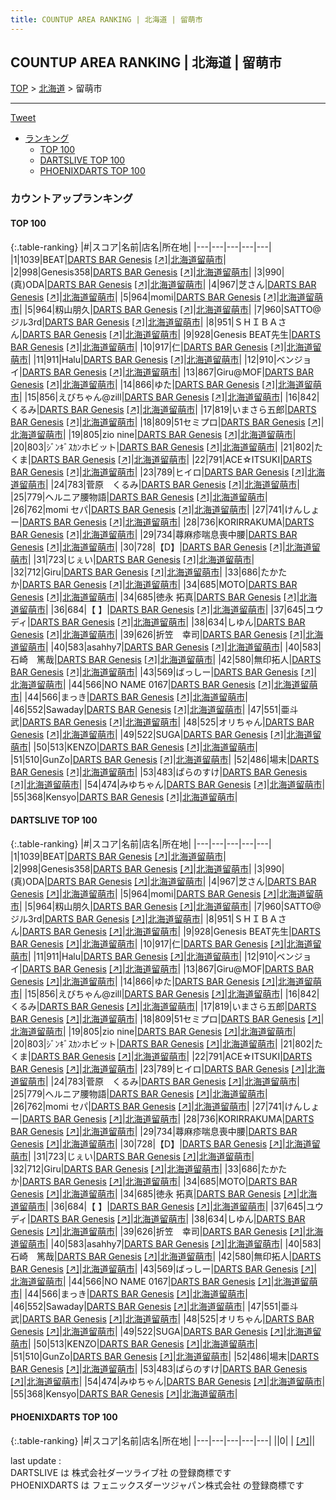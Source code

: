 ```yaml
---
title: COUNTUP AREA RANKING | 北海道 | 留萌市
---
```

## COUNTUP AREA RANKING | 北海道 | 留萌市

[TOP](/darts/rank/) > [北海道](/darts/rank/北海道/) > 留萌市

___

<a href="https://twitter.com/share?ref_src=twsrc%5Etfw" data-text="COUNTUP AREA RANKING | 北海道留萌市" class="twitter-share-button" data-hashtags="DARTSLIVE,PHOENIXDARTS,darts,ダーツ" data-show-count="false">Tweet</a>

* [ランキング](#カウントアップランキング)
    * [TOP 100](#top-100)
    * [DARTSLIVE TOP 100](#dartslive-top-100)
    * [PHOENIXDARTS TOP 100](#phoenixdarts-top-100)

### カウントアップランキング

#### TOP 100



{:.table-ranking}
|#|スコア|名前|店名|所在地|
|---|---|---|---|---|
|1|1039|<span class="rank-name-dl">BEAT</span>|<a href="/darts/rank/shops/e6007222f2e58c11fec1ae84bb28bd87.html">DARTS BAR Genesis</a> <a href="https://search.dartslive.com/jp/shop/e6007222f2e58c11fec1ae84bb28bd87">[↗]</a>|<a href="/darts/rank/北海道/留萌市">北海道留萌市</a>|
|2|998|<span class="rank-name-dl">Genesis358</span>|<a href="/darts/rank/shops/e6007222f2e58c11fec1ae84bb28bd87.html">DARTS BAR Genesis</a> <a href="https://search.dartslive.com/jp/shop/e6007222f2e58c11fec1ae84bb28bd87">[↗]</a>|<a href="/darts/rank/北海道/留萌市">北海道留萌市</a>|
|3|990|<span class="rank-name-dl">(真)ODA</span>|<a href="/darts/rank/shops/e6007222f2e58c11fec1ae84bb28bd87.html">DARTS BAR Genesis</a> <a href="https://search.dartslive.com/jp/shop/e6007222f2e58c11fec1ae84bb28bd87">[↗]</a>|<a href="/darts/rank/北海道/留萌市">北海道留萌市</a>|
|4|967|<span class="rank-name-dl">芝さん</span>|<a href="/darts/rank/shops/e6007222f2e58c11fec1ae84bb28bd87.html">DARTS BAR Genesis</a> <a href="https://search.dartslive.com/jp/shop/e6007222f2e58c11fec1ae84bb28bd87">[↗]</a>|<a href="/darts/rank/北海道/留萌市">北海道留萌市</a>|
|5|964|<span class="rank-name-dl">momi</span>|<a href="/darts/rank/shops/e6007222f2e58c11fec1ae84bb28bd87.html">DARTS BAR Genesis</a> <a href="https://search.dartslive.com/jp/shop/e6007222f2e58c11fec1ae84bb28bd87">[↗]</a>|<a href="/darts/rank/北海道/留萌市">北海道留萌市</a>|
|5|964|<span class="rank-name-dl">籾山朋久</span>|<a href="/darts/rank/shops/e6007222f2e58c11fec1ae84bb28bd87.html">DARTS BAR Genesis</a> <a href="https://search.dartslive.com/jp/shop/e6007222f2e58c11fec1ae84bb28bd87">[↗]</a>|<a href="/darts/rank/北海道/留萌市">北海道留萌市</a>|
|7|960|<span class="rank-name-dl">SATTO@ジル3rd</span>|<a href="/darts/rank/shops/e6007222f2e58c11fec1ae84bb28bd87.html">DARTS BAR Genesis</a> <a href="https://search.dartslive.com/jp/shop/e6007222f2e58c11fec1ae84bb28bd87">[↗]</a>|<a href="/darts/rank/北海道/留萌市">北海道留萌市</a>|
|8|951|<span class="rank-name-dl">ＳＨＩＢＡさん</span>|<a href="/darts/rank/shops/e6007222f2e58c11fec1ae84bb28bd87.html">DARTS BAR Genesis</a> <a href="https://search.dartslive.com/jp/shop/e6007222f2e58c11fec1ae84bb28bd87">[↗]</a>|<a href="/darts/rank/北海道/留萌市">北海道留萌市</a>|
|9|928|<span class="rank-name-dl">Genesis BEAT先生</span>|<a href="/darts/rank/shops/e6007222f2e58c11fec1ae84bb28bd87.html">DARTS BAR Genesis</a> <a href="https://search.dartslive.com/jp/shop/e6007222f2e58c11fec1ae84bb28bd87">[↗]</a>|<a href="/darts/rank/北海道/留萌市">北海道留萌市</a>|
|10|917|<span class="rank-name-dl">仁</span>|<a href="/darts/rank/shops/e6007222f2e58c11fec1ae84bb28bd87.html">DARTS BAR Genesis</a> <a href="https://search.dartslive.com/jp/shop/e6007222f2e58c11fec1ae84bb28bd87">[↗]</a>|<a href="/darts/rank/北海道/留萌市">北海道留萌市</a>|
|11|911|<span class="rank-name-dl">Halu</span>|<a href="/darts/rank/shops/e6007222f2e58c11fec1ae84bb28bd87.html">DARTS BAR Genesis</a> <a href="https://search.dartslive.com/jp/shop/e6007222f2e58c11fec1ae84bb28bd87">[↗]</a>|<a href="/darts/rank/北海道/留萌市">北海道留萌市</a>|
|12|910|<span class="rank-name-dl">ベンジョイ</span>|<a href="/darts/rank/shops/e6007222f2e58c11fec1ae84bb28bd87.html">DARTS BAR Genesis</a> <a href="https://search.dartslive.com/jp/shop/e6007222f2e58c11fec1ae84bb28bd87">[↗]</a>|<a href="/darts/rank/北海道/留萌市">北海道留萌市</a>|
|13|867|<span class="rank-name-dl">Giru@MOF</span>|<a href="/darts/rank/shops/e6007222f2e58c11fec1ae84bb28bd87.html">DARTS BAR Genesis</a> <a href="https://search.dartslive.com/jp/shop/e6007222f2e58c11fec1ae84bb28bd87">[↗]</a>|<a href="/darts/rank/北海道/留萌市">北海道留萌市</a>|
|14|866|<span class="rank-name-dl">ゆた</span>|<a href="/darts/rank/shops/e6007222f2e58c11fec1ae84bb28bd87.html">DARTS BAR Genesis</a> <a href="https://search.dartslive.com/jp/shop/e6007222f2e58c11fec1ae84bb28bd87">[↗]</a>|<a href="/darts/rank/北海道/留萌市">北海道留萌市</a>|
|15|856|<span class="rank-name-dl">えびちゃん@zill</span>|<a href="/darts/rank/shops/e6007222f2e58c11fec1ae84bb28bd87.html">DARTS BAR Genesis</a> <a href="https://search.dartslive.com/jp/shop/e6007222f2e58c11fec1ae84bb28bd87">[↗]</a>|<a href="/darts/rank/北海道/留萌市">北海道留萌市</a>|
|16|842|<span class="rank-name-dl">くるみ</span>|<a href="/darts/rank/shops/e6007222f2e58c11fec1ae84bb28bd87.html">DARTS BAR Genesis</a> <a href="https://search.dartslive.com/jp/shop/e6007222f2e58c11fec1ae84bb28bd87">[↗]</a>|<a href="/darts/rank/北海道/留萌市">北海道留萌市</a>|
|17|819|<span class="rank-name-dl">いまさら五郎</span>|<a href="/darts/rank/shops/e6007222f2e58c11fec1ae84bb28bd87.html">DARTS BAR Genesis</a> <a href="https://search.dartslive.com/jp/shop/e6007222f2e58c11fec1ae84bb28bd87">[↗]</a>|<a href="/darts/rank/北海道/留萌市">北海道留萌市</a>|
|18|809|<span class="rank-name-dl">51セミプロ</span>|<a href="/darts/rank/shops/e6007222f2e58c11fec1ae84bb28bd87.html">DARTS BAR Genesis</a> <a href="https://search.dartslive.com/jp/shop/e6007222f2e58c11fec1ae84bb28bd87">[↗]</a>|<a href="/darts/rank/北海道/留萌市">北海道留萌市</a>|
|19|805|<span class="rank-name-dl">zio nine</span>|<a href="/darts/rank/shops/e6007222f2e58c11fec1ae84bb28bd87.html">DARTS BAR Genesis</a> <a href="https://search.dartslive.com/jp/shop/e6007222f2e58c11fec1ae84bb28bd87">[↗]</a>|<a href="/darts/rank/北海道/留萌市">北海道留萌市</a>|
|20|803|<span class="rank-name-dl">ｼﾞﾝｷﾞｽｶﾝホビット</span>|<a href="/darts/rank/shops/e6007222f2e58c11fec1ae84bb28bd87.html">DARTS BAR Genesis</a> <a href="https://search.dartslive.com/jp/shop/e6007222f2e58c11fec1ae84bb28bd87">[↗]</a>|<a href="/darts/rank/北海道/留萌市">北海道留萌市</a>|
|21|802|<span class="rank-name-dl">たくま</span>|<a href="/darts/rank/shops/e6007222f2e58c11fec1ae84bb28bd87.html">DARTS BAR Genesis</a> <a href="https://search.dartslive.com/jp/shop/e6007222f2e58c11fec1ae84bb28bd87">[↗]</a>|<a href="/darts/rank/北海道/留萌市">北海道留萌市</a>|
|22|791|<span class="rank-name-dl">ACE☆ITSUKI</span>|<a href="/darts/rank/shops/e6007222f2e58c11fec1ae84bb28bd87.html">DARTS BAR Genesis</a> <a href="https://search.dartslive.com/jp/shop/e6007222f2e58c11fec1ae84bb28bd87">[↗]</a>|<a href="/darts/rank/北海道/留萌市">北海道留萌市</a>|
|23|789|<span class="rank-name-dl">ヒイロ</span>|<a href="/darts/rank/shops/e6007222f2e58c11fec1ae84bb28bd87.html">DARTS BAR Genesis</a> <a href="https://search.dartslive.com/jp/shop/e6007222f2e58c11fec1ae84bb28bd87">[↗]</a>|<a href="/darts/rank/北海道/留萌市">北海道留萌市</a>|
|24|783|<span class="rank-name-dl">菅原　くるみ</span>|<a href="/darts/rank/shops/e6007222f2e58c11fec1ae84bb28bd87.html">DARTS BAR Genesis</a> <a href="https://search.dartslive.com/jp/shop/e6007222f2e58c11fec1ae84bb28bd87">[↗]</a>|<a href="/darts/rank/北海道/留萌市">北海道留萌市</a>|
|25|779|<span class="rank-name-dl">ヘルニア腰物語</span>|<a href="/darts/rank/shops/e6007222f2e58c11fec1ae84bb28bd87.html">DARTS BAR Genesis</a> <a href="https://search.dartslive.com/jp/shop/e6007222f2e58c11fec1ae84bb28bd87">[↗]</a>|<a href="/darts/rank/北海道/留萌市">北海道留萌市</a>|
|26|762|<span class="rank-name-dl">momi セパ</span>|<a href="/darts/rank/shops/e6007222f2e58c11fec1ae84bb28bd87.html">DARTS BAR Genesis</a> <a href="https://search.dartslive.com/jp/shop/e6007222f2e58c11fec1ae84bb28bd87">[↗]</a>|<a href="/darts/rank/北海道/留萌市">北海道留萌市</a>|
|27|741|<span class="rank-name-dl">けんしょー</span>|<a href="/darts/rank/shops/e6007222f2e58c11fec1ae84bb28bd87.html">DARTS BAR Genesis</a> <a href="https://search.dartslive.com/jp/shop/e6007222f2e58c11fec1ae84bb28bd87">[↗]</a>|<a href="/darts/rank/北海道/留萌市">北海道留萌市</a>|
|28|736|<span class="rank-name-dl">KORIRRAKUMA</span>|<a href="/darts/rank/shops/e6007222f2e58c11fec1ae84bb28bd87.html">DARTS BAR Genesis</a> <a href="https://search.dartslive.com/jp/shop/e6007222f2e58c11fec1ae84bb28bd87">[↗]</a>|<a href="/darts/rank/北海道/留萌市">北海道留萌市</a>|
|29|734|<span class="rank-name-dl">蕁麻疹喘息喪中腰</span>|<a href="/darts/rank/shops/e6007222f2e58c11fec1ae84bb28bd87.html">DARTS BAR Genesis</a> <a href="https://search.dartslive.com/jp/shop/e6007222f2e58c11fec1ae84bb28bd87">[↗]</a>|<a href="/darts/rank/北海道/留萌市">北海道留萌市</a>|
|30|728|<span class="rank-name-dl">【D】</span>|<a href="/darts/rank/shops/e6007222f2e58c11fec1ae84bb28bd87.html">DARTS BAR Genesis</a> <a href="https://search.dartslive.com/jp/shop/e6007222f2e58c11fec1ae84bb28bd87">[↗]</a>|<a href="/darts/rank/北海道/留萌市">北海道留萌市</a>|
|31|723|<span class="rank-name-dl">じぇい</span>|<a href="/darts/rank/shops/e6007222f2e58c11fec1ae84bb28bd87.html">DARTS BAR Genesis</a> <a href="https://search.dartslive.com/jp/shop/e6007222f2e58c11fec1ae84bb28bd87">[↗]</a>|<a href="/darts/rank/北海道/留萌市">北海道留萌市</a>|
|32|712|<span class="rank-name-dl">Giru</span>|<a href="/darts/rank/shops/e6007222f2e58c11fec1ae84bb28bd87.html">DARTS BAR Genesis</a> <a href="https://search.dartslive.com/jp/shop/e6007222f2e58c11fec1ae84bb28bd87">[↗]</a>|<a href="/darts/rank/北海道/留萌市">北海道留萌市</a>|
|33|686|<span class="rank-name-dl">たかたか</span>|<a href="/darts/rank/shops/e6007222f2e58c11fec1ae84bb28bd87.html">DARTS BAR Genesis</a> <a href="https://search.dartslive.com/jp/shop/e6007222f2e58c11fec1ae84bb28bd87">[↗]</a>|<a href="/darts/rank/北海道/留萌市">北海道留萌市</a>|
|34|685|<span class="rank-name-dl">MOTO</span>|<a href="/darts/rank/shops/e6007222f2e58c11fec1ae84bb28bd87.html">DARTS BAR Genesis</a> <a href="https://search.dartslive.com/jp/shop/e6007222f2e58c11fec1ae84bb28bd87">[↗]</a>|<a href="/darts/rank/北海道/留萌市">北海道留萌市</a>|
|34|685|<span class="rank-name-dl">徳永 拓真</span>|<a href="/darts/rank/shops/e6007222f2e58c11fec1ae84bb28bd87.html">DARTS BAR Genesis</a> <a href="https://search.dartslive.com/jp/shop/e6007222f2e58c11fec1ae84bb28bd87">[↗]</a>|<a href="/darts/rank/北海道/留萌市">北海道留萌市</a>|
|36|684|<span class="rank-name-dl">【 】</span>|<a href="/darts/rank/shops/e6007222f2e58c11fec1ae84bb28bd87.html">DARTS BAR Genesis</a> <a href="https://search.dartslive.com/jp/shop/e6007222f2e58c11fec1ae84bb28bd87">[↗]</a>|<a href="/darts/rank/北海道/留萌市">北海道留萌市</a>|
|37|645|<span class="rank-name-dl">ユウディ</span>|<a href="/darts/rank/shops/e6007222f2e58c11fec1ae84bb28bd87.html">DARTS BAR Genesis</a> <a href="https://search.dartslive.com/jp/shop/e6007222f2e58c11fec1ae84bb28bd87">[↗]</a>|<a href="/darts/rank/北海道/留萌市">北海道留萌市</a>|
|38|634|<span class="rank-name-dl">しゆん</span>|<a href="/darts/rank/shops/e6007222f2e58c11fec1ae84bb28bd87.html">DARTS BAR Genesis</a> <a href="https://search.dartslive.com/jp/shop/e6007222f2e58c11fec1ae84bb28bd87">[↗]</a>|<a href="/darts/rank/北海道/留萌市">北海道留萌市</a>|
|39|626|<span class="rank-name-dl">折笠　幸司</span>|<a href="/darts/rank/shops/e6007222f2e58c11fec1ae84bb28bd87.html">DARTS BAR Genesis</a> <a href="https://search.dartslive.com/jp/shop/e6007222f2e58c11fec1ae84bb28bd87">[↗]</a>|<a href="/darts/rank/北海道/留萌市">北海道留萌市</a>|
|40|583|<span class="rank-name-dl">asahhy7</span>|<a href="/darts/rank/shops/e6007222f2e58c11fec1ae84bb28bd87.html">DARTS BAR Genesis</a> <a href="https://search.dartslive.com/jp/shop/e6007222f2e58c11fec1ae84bb28bd87">[↗]</a>|<a href="/darts/rank/北海道/留萌市">北海道留萌市</a>|
|40|583|<span class="rank-name-dl">石崎　篤哉</span>|<a href="/darts/rank/shops/e6007222f2e58c11fec1ae84bb28bd87.html">DARTS BAR Genesis</a> <a href="https://search.dartslive.com/jp/shop/e6007222f2e58c11fec1ae84bb28bd87">[↗]</a>|<a href="/darts/rank/北海道/留萌市">北海道留萌市</a>|
|42|580|<span class="rank-name-dl">無印拓人</span>|<a href="/darts/rank/shops/e6007222f2e58c11fec1ae84bb28bd87.html">DARTS BAR Genesis</a> <a href="https://search.dartslive.com/jp/shop/e6007222f2e58c11fec1ae84bb28bd87">[↗]</a>|<a href="/darts/rank/北海道/留萌市">北海道留萌市</a>|
|43|569|<span class="rank-name-dl">ばっしー</span>|<a href="/darts/rank/shops/e6007222f2e58c11fec1ae84bb28bd87.html">DARTS BAR Genesis</a> <a href="https://search.dartslive.com/jp/shop/e6007222f2e58c11fec1ae84bb28bd87">[↗]</a>|<a href="/darts/rank/北海道/留萌市">北海道留萌市</a>|
|44|566|<span class="rank-name-dl">NO NAME 0167</span>|<a href="/darts/rank/shops/e6007222f2e58c11fec1ae84bb28bd87.html">DARTS BAR Genesis</a> <a href="https://search.dartslive.com/jp/shop/e6007222f2e58c11fec1ae84bb28bd87">[↗]</a>|<a href="/darts/rank/北海道/留萌市">北海道留萌市</a>|
|44|566|<span class="rank-name-dl">まっき</span>|<a href="/darts/rank/shops/e6007222f2e58c11fec1ae84bb28bd87.html">DARTS BAR Genesis</a> <a href="https://search.dartslive.com/jp/shop/e6007222f2e58c11fec1ae84bb28bd87">[↗]</a>|<a href="/darts/rank/北海道/留萌市">北海道留萌市</a>|
|46|552|<span class="rank-name-dl">Sawaday</span>|<a href="/darts/rank/shops/e6007222f2e58c11fec1ae84bb28bd87.html">DARTS BAR Genesis</a> <a href="https://search.dartslive.com/jp/shop/e6007222f2e58c11fec1ae84bb28bd87">[↗]</a>|<a href="/darts/rank/北海道/留萌市">北海道留萌市</a>|
|47|551|<span class="rank-name-dl">亜斗武</span>|<a href="/darts/rank/shops/e6007222f2e58c11fec1ae84bb28bd87.html">DARTS BAR Genesis</a> <a href="https://search.dartslive.com/jp/shop/e6007222f2e58c11fec1ae84bb28bd87">[↗]</a>|<a href="/darts/rank/北海道/留萌市">北海道留萌市</a>|
|48|525|<span class="rank-name-dl">オリちゃん</span>|<a href="/darts/rank/shops/e6007222f2e58c11fec1ae84bb28bd87.html">DARTS BAR Genesis</a> <a href="https://search.dartslive.com/jp/shop/e6007222f2e58c11fec1ae84bb28bd87">[↗]</a>|<a href="/darts/rank/北海道/留萌市">北海道留萌市</a>|
|49|522|<span class="rank-name-dl">SUGA</span>|<a href="/darts/rank/shops/e6007222f2e58c11fec1ae84bb28bd87.html">DARTS BAR Genesis</a> <a href="https://search.dartslive.com/jp/shop/e6007222f2e58c11fec1ae84bb28bd87">[↗]</a>|<a href="/darts/rank/北海道/留萌市">北海道留萌市</a>|
|50|513|<span class="rank-name-dl">KENZO</span>|<a href="/darts/rank/shops/e6007222f2e58c11fec1ae84bb28bd87.html">DARTS BAR Genesis</a> <a href="https://search.dartslive.com/jp/shop/e6007222f2e58c11fec1ae84bb28bd87">[↗]</a>|<a href="/darts/rank/北海道/留萌市">北海道留萌市</a>|
|51|510|<span class="rank-name-dl">GunZo</span>|<a href="/darts/rank/shops/e6007222f2e58c11fec1ae84bb28bd87.html">DARTS BAR Genesis</a> <a href="https://search.dartslive.com/jp/shop/e6007222f2e58c11fec1ae84bb28bd87">[↗]</a>|<a href="/darts/rank/北海道/留萌市">北海道留萌市</a>|
|52|486|<span class="rank-name-dl">場末</span>|<a href="/darts/rank/shops/e6007222f2e58c11fec1ae84bb28bd87.html">DARTS BAR Genesis</a> <a href="https://search.dartslive.com/jp/shop/e6007222f2e58c11fec1ae84bb28bd87">[↗]</a>|<a href="/darts/rank/北海道/留萌市">北海道留萌市</a>|
|53|483|<span class="rank-name-dl">ぱらのすけ</span>|<a href="/darts/rank/shops/e6007222f2e58c11fec1ae84bb28bd87.html">DARTS BAR Genesis</a> <a href="https://search.dartslive.com/jp/shop/e6007222f2e58c11fec1ae84bb28bd87">[↗]</a>|<a href="/darts/rank/北海道/留萌市">北海道留萌市</a>|
|54|474|<span class="rank-name-dl">みゆちゃん</span>|<a href="/darts/rank/shops/e6007222f2e58c11fec1ae84bb28bd87.html">DARTS BAR Genesis</a> <a href="https://search.dartslive.com/jp/shop/e6007222f2e58c11fec1ae84bb28bd87">[↗]</a>|<a href="/darts/rank/北海道/留萌市">北海道留萌市</a>|
|55|368|<span class="rank-name-dl">Kensyo</span>|<a href="/darts/rank/shops/e6007222f2e58c11fec1ae84bb28bd87.html">DARTS BAR Genesis</a> <a href="https://search.dartslive.com/jp/shop/e6007222f2e58c11fec1ae84bb28bd87">[↗]</a>|<a href="/darts/rank/北海道/留萌市">北海道留萌市</a>|


#### DARTSLIVE TOP 100



{:.table-ranking}
|#|スコア|名前|店名|所在地|
|---|---|---|---|---|
|1|1039|<span class="rank-name-dl">BEAT</span>|<a href="/darts/rank/shops/e6007222f2e58c11fec1ae84bb28bd87.html">DARTS BAR Genesis</a> <a href="https://search.dartslive.com/jp/shop/e6007222f2e58c11fec1ae84bb28bd87">[↗]</a>|<a href="/darts/rank/北海道/留萌市">北海道留萌市</a>|
|2|998|<span class="rank-name-dl">Genesis358</span>|<a href="/darts/rank/shops/e6007222f2e58c11fec1ae84bb28bd87.html">DARTS BAR Genesis</a> <a href="https://search.dartslive.com/jp/shop/e6007222f2e58c11fec1ae84bb28bd87">[↗]</a>|<a href="/darts/rank/北海道/留萌市">北海道留萌市</a>|
|3|990|<span class="rank-name-dl">(真)ODA</span>|<a href="/darts/rank/shops/e6007222f2e58c11fec1ae84bb28bd87.html">DARTS BAR Genesis</a> <a href="https://search.dartslive.com/jp/shop/e6007222f2e58c11fec1ae84bb28bd87">[↗]</a>|<a href="/darts/rank/北海道/留萌市">北海道留萌市</a>|
|4|967|<span class="rank-name-dl">芝さん</span>|<a href="/darts/rank/shops/e6007222f2e58c11fec1ae84bb28bd87.html">DARTS BAR Genesis</a> <a href="https://search.dartslive.com/jp/shop/e6007222f2e58c11fec1ae84bb28bd87">[↗]</a>|<a href="/darts/rank/北海道/留萌市">北海道留萌市</a>|
|5|964|<span class="rank-name-dl">momi</span>|<a href="/darts/rank/shops/e6007222f2e58c11fec1ae84bb28bd87.html">DARTS BAR Genesis</a> <a href="https://search.dartslive.com/jp/shop/e6007222f2e58c11fec1ae84bb28bd87">[↗]</a>|<a href="/darts/rank/北海道/留萌市">北海道留萌市</a>|
|5|964|<span class="rank-name-dl">籾山朋久</span>|<a href="/darts/rank/shops/e6007222f2e58c11fec1ae84bb28bd87.html">DARTS BAR Genesis</a> <a href="https://search.dartslive.com/jp/shop/e6007222f2e58c11fec1ae84bb28bd87">[↗]</a>|<a href="/darts/rank/北海道/留萌市">北海道留萌市</a>|
|7|960|<span class="rank-name-dl">SATTO@ジル3rd</span>|<a href="/darts/rank/shops/e6007222f2e58c11fec1ae84bb28bd87.html">DARTS BAR Genesis</a> <a href="https://search.dartslive.com/jp/shop/e6007222f2e58c11fec1ae84bb28bd87">[↗]</a>|<a href="/darts/rank/北海道/留萌市">北海道留萌市</a>|
|8|951|<span class="rank-name-dl">ＳＨＩＢＡさん</span>|<a href="/darts/rank/shops/e6007222f2e58c11fec1ae84bb28bd87.html">DARTS BAR Genesis</a> <a href="https://search.dartslive.com/jp/shop/e6007222f2e58c11fec1ae84bb28bd87">[↗]</a>|<a href="/darts/rank/北海道/留萌市">北海道留萌市</a>|
|9|928|<span class="rank-name-dl">Genesis BEAT先生</span>|<a href="/darts/rank/shops/e6007222f2e58c11fec1ae84bb28bd87.html">DARTS BAR Genesis</a> <a href="https://search.dartslive.com/jp/shop/e6007222f2e58c11fec1ae84bb28bd87">[↗]</a>|<a href="/darts/rank/北海道/留萌市">北海道留萌市</a>|
|10|917|<span class="rank-name-dl">仁</span>|<a href="/darts/rank/shops/e6007222f2e58c11fec1ae84bb28bd87.html">DARTS BAR Genesis</a> <a href="https://search.dartslive.com/jp/shop/e6007222f2e58c11fec1ae84bb28bd87">[↗]</a>|<a href="/darts/rank/北海道/留萌市">北海道留萌市</a>|
|11|911|<span class="rank-name-dl">Halu</span>|<a href="/darts/rank/shops/e6007222f2e58c11fec1ae84bb28bd87.html">DARTS BAR Genesis</a> <a href="https://search.dartslive.com/jp/shop/e6007222f2e58c11fec1ae84bb28bd87">[↗]</a>|<a href="/darts/rank/北海道/留萌市">北海道留萌市</a>|
|12|910|<span class="rank-name-dl">ベンジョイ</span>|<a href="/darts/rank/shops/e6007222f2e58c11fec1ae84bb28bd87.html">DARTS BAR Genesis</a> <a href="https://search.dartslive.com/jp/shop/e6007222f2e58c11fec1ae84bb28bd87">[↗]</a>|<a href="/darts/rank/北海道/留萌市">北海道留萌市</a>|
|13|867|<span class="rank-name-dl">Giru@MOF</span>|<a href="/darts/rank/shops/e6007222f2e58c11fec1ae84bb28bd87.html">DARTS BAR Genesis</a> <a href="https://search.dartslive.com/jp/shop/e6007222f2e58c11fec1ae84bb28bd87">[↗]</a>|<a href="/darts/rank/北海道/留萌市">北海道留萌市</a>|
|14|866|<span class="rank-name-dl">ゆた</span>|<a href="/darts/rank/shops/e6007222f2e58c11fec1ae84bb28bd87.html">DARTS BAR Genesis</a> <a href="https://search.dartslive.com/jp/shop/e6007222f2e58c11fec1ae84bb28bd87">[↗]</a>|<a href="/darts/rank/北海道/留萌市">北海道留萌市</a>|
|15|856|<span class="rank-name-dl">えびちゃん@zill</span>|<a href="/darts/rank/shops/e6007222f2e58c11fec1ae84bb28bd87.html">DARTS BAR Genesis</a> <a href="https://search.dartslive.com/jp/shop/e6007222f2e58c11fec1ae84bb28bd87">[↗]</a>|<a href="/darts/rank/北海道/留萌市">北海道留萌市</a>|
|16|842|<span class="rank-name-dl">くるみ</span>|<a href="/darts/rank/shops/e6007222f2e58c11fec1ae84bb28bd87.html">DARTS BAR Genesis</a> <a href="https://search.dartslive.com/jp/shop/e6007222f2e58c11fec1ae84bb28bd87">[↗]</a>|<a href="/darts/rank/北海道/留萌市">北海道留萌市</a>|
|17|819|<span class="rank-name-dl">いまさら五郎</span>|<a href="/darts/rank/shops/e6007222f2e58c11fec1ae84bb28bd87.html">DARTS BAR Genesis</a> <a href="https://search.dartslive.com/jp/shop/e6007222f2e58c11fec1ae84bb28bd87">[↗]</a>|<a href="/darts/rank/北海道/留萌市">北海道留萌市</a>|
|18|809|<span class="rank-name-dl">51セミプロ</span>|<a href="/darts/rank/shops/e6007222f2e58c11fec1ae84bb28bd87.html">DARTS BAR Genesis</a> <a href="https://search.dartslive.com/jp/shop/e6007222f2e58c11fec1ae84bb28bd87">[↗]</a>|<a href="/darts/rank/北海道/留萌市">北海道留萌市</a>|
|19|805|<span class="rank-name-dl">zio nine</span>|<a href="/darts/rank/shops/e6007222f2e58c11fec1ae84bb28bd87.html">DARTS BAR Genesis</a> <a href="https://search.dartslive.com/jp/shop/e6007222f2e58c11fec1ae84bb28bd87">[↗]</a>|<a href="/darts/rank/北海道/留萌市">北海道留萌市</a>|
|20|803|<span class="rank-name-dl">ｼﾞﾝｷﾞｽｶﾝホビット</span>|<a href="/darts/rank/shops/e6007222f2e58c11fec1ae84bb28bd87.html">DARTS BAR Genesis</a> <a href="https://search.dartslive.com/jp/shop/e6007222f2e58c11fec1ae84bb28bd87">[↗]</a>|<a href="/darts/rank/北海道/留萌市">北海道留萌市</a>|
|21|802|<span class="rank-name-dl">たくま</span>|<a href="/darts/rank/shops/e6007222f2e58c11fec1ae84bb28bd87.html">DARTS BAR Genesis</a> <a href="https://search.dartslive.com/jp/shop/e6007222f2e58c11fec1ae84bb28bd87">[↗]</a>|<a href="/darts/rank/北海道/留萌市">北海道留萌市</a>|
|22|791|<span class="rank-name-dl">ACE☆ITSUKI</span>|<a href="/darts/rank/shops/e6007222f2e58c11fec1ae84bb28bd87.html">DARTS BAR Genesis</a> <a href="https://search.dartslive.com/jp/shop/e6007222f2e58c11fec1ae84bb28bd87">[↗]</a>|<a href="/darts/rank/北海道/留萌市">北海道留萌市</a>|
|23|789|<span class="rank-name-dl">ヒイロ</span>|<a href="/darts/rank/shops/e6007222f2e58c11fec1ae84bb28bd87.html">DARTS BAR Genesis</a> <a href="https://search.dartslive.com/jp/shop/e6007222f2e58c11fec1ae84bb28bd87">[↗]</a>|<a href="/darts/rank/北海道/留萌市">北海道留萌市</a>|
|24|783|<span class="rank-name-dl">菅原　くるみ</span>|<a href="/darts/rank/shops/e6007222f2e58c11fec1ae84bb28bd87.html">DARTS BAR Genesis</a> <a href="https://search.dartslive.com/jp/shop/e6007222f2e58c11fec1ae84bb28bd87">[↗]</a>|<a href="/darts/rank/北海道/留萌市">北海道留萌市</a>|
|25|779|<span class="rank-name-dl">ヘルニア腰物語</span>|<a href="/darts/rank/shops/e6007222f2e58c11fec1ae84bb28bd87.html">DARTS BAR Genesis</a> <a href="https://search.dartslive.com/jp/shop/e6007222f2e58c11fec1ae84bb28bd87">[↗]</a>|<a href="/darts/rank/北海道/留萌市">北海道留萌市</a>|
|26|762|<span class="rank-name-dl">momi セパ</span>|<a href="/darts/rank/shops/e6007222f2e58c11fec1ae84bb28bd87.html">DARTS BAR Genesis</a> <a href="https://search.dartslive.com/jp/shop/e6007222f2e58c11fec1ae84bb28bd87">[↗]</a>|<a href="/darts/rank/北海道/留萌市">北海道留萌市</a>|
|27|741|<span class="rank-name-dl">けんしょー</span>|<a href="/darts/rank/shops/e6007222f2e58c11fec1ae84bb28bd87.html">DARTS BAR Genesis</a> <a href="https://search.dartslive.com/jp/shop/e6007222f2e58c11fec1ae84bb28bd87">[↗]</a>|<a href="/darts/rank/北海道/留萌市">北海道留萌市</a>|
|28|736|<span class="rank-name-dl">KORIRRAKUMA</span>|<a href="/darts/rank/shops/e6007222f2e58c11fec1ae84bb28bd87.html">DARTS BAR Genesis</a> <a href="https://search.dartslive.com/jp/shop/e6007222f2e58c11fec1ae84bb28bd87">[↗]</a>|<a href="/darts/rank/北海道/留萌市">北海道留萌市</a>|
|29|734|<span class="rank-name-dl">蕁麻疹喘息喪中腰</span>|<a href="/darts/rank/shops/e6007222f2e58c11fec1ae84bb28bd87.html">DARTS BAR Genesis</a> <a href="https://search.dartslive.com/jp/shop/e6007222f2e58c11fec1ae84bb28bd87">[↗]</a>|<a href="/darts/rank/北海道/留萌市">北海道留萌市</a>|
|30|728|<span class="rank-name-dl">【D】</span>|<a href="/darts/rank/shops/e6007222f2e58c11fec1ae84bb28bd87.html">DARTS BAR Genesis</a> <a href="https://search.dartslive.com/jp/shop/e6007222f2e58c11fec1ae84bb28bd87">[↗]</a>|<a href="/darts/rank/北海道/留萌市">北海道留萌市</a>|
|31|723|<span class="rank-name-dl">じぇい</span>|<a href="/darts/rank/shops/e6007222f2e58c11fec1ae84bb28bd87.html">DARTS BAR Genesis</a> <a href="https://search.dartslive.com/jp/shop/e6007222f2e58c11fec1ae84bb28bd87">[↗]</a>|<a href="/darts/rank/北海道/留萌市">北海道留萌市</a>|
|32|712|<span class="rank-name-dl">Giru</span>|<a href="/darts/rank/shops/e6007222f2e58c11fec1ae84bb28bd87.html">DARTS BAR Genesis</a> <a href="https://search.dartslive.com/jp/shop/e6007222f2e58c11fec1ae84bb28bd87">[↗]</a>|<a href="/darts/rank/北海道/留萌市">北海道留萌市</a>|
|33|686|<span class="rank-name-dl">たかたか</span>|<a href="/darts/rank/shops/e6007222f2e58c11fec1ae84bb28bd87.html">DARTS BAR Genesis</a> <a href="https://search.dartslive.com/jp/shop/e6007222f2e58c11fec1ae84bb28bd87">[↗]</a>|<a href="/darts/rank/北海道/留萌市">北海道留萌市</a>|
|34|685|<span class="rank-name-dl">MOTO</span>|<a href="/darts/rank/shops/e6007222f2e58c11fec1ae84bb28bd87.html">DARTS BAR Genesis</a> <a href="https://search.dartslive.com/jp/shop/e6007222f2e58c11fec1ae84bb28bd87">[↗]</a>|<a href="/darts/rank/北海道/留萌市">北海道留萌市</a>|
|34|685|<span class="rank-name-dl">徳永 拓真</span>|<a href="/darts/rank/shops/e6007222f2e58c11fec1ae84bb28bd87.html">DARTS BAR Genesis</a> <a href="https://search.dartslive.com/jp/shop/e6007222f2e58c11fec1ae84bb28bd87">[↗]</a>|<a href="/darts/rank/北海道/留萌市">北海道留萌市</a>|
|36|684|<span class="rank-name-dl">【 】</span>|<a href="/darts/rank/shops/e6007222f2e58c11fec1ae84bb28bd87.html">DARTS BAR Genesis</a> <a href="https://search.dartslive.com/jp/shop/e6007222f2e58c11fec1ae84bb28bd87">[↗]</a>|<a href="/darts/rank/北海道/留萌市">北海道留萌市</a>|
|37|645|<span class="rank-name-dl">ユウディ</span>|<a href="/darts/rank/shops/e6007222f2e58c11fec1ae84bb28bd87.html">DARTS BAR Genesis</a> <a href="https://search.dartslive.com/jp/shop/e6007222f2e58c11fec1ae84bb28bd87">[↗]</a>|<a href="/darts/rank/北海道/留萌市">北海道留萌市</a>|
|38|634|<span class="rank-name-dl">しゆん</span>|<a href="/darts/rank/shops/e6007222f2e58c11fec1ae84bb28bd87.html">DARTS BAR Genesis</a> <a href="https://search.dartslive.com/jp/shop/e6007222f2e58c11fec1ae84bb28bd87">[↗]</a>|<a href="/darts/rank/北海道/留萌市">北海道留萌市</a>|
|39|626|<span class="rank-name-dl">折笠　幸司</span>|<a href="/darts/rank/shops/e6007222f2e58c11fec1ae84bb28bd87.html">DARTS BAR Genesis</a> <a href="https://search.dartslive.com/jp/shop/e6007222f2e58c11fec1ae84bb28bd87">[↗]</a>|<a href="/darts/rank/北海道/留萌市">北海道留萌市</a>|
|40|583|<span class="rank-name-dl">asahhy7</span>|<a href="/darts/rank/shops/e6007222f2e58c11fec1ae84bb28bd87.html">DARTS BAR Genesis</a> <a href="https://search.dartslive.com/jp/shop/e6007222f2e58c11fec1ae84bb28bd87">[↗]</a>|<a href="/darts/rank/北海道/留萌市">北海道留萌市</a>|
|40|583|<span class="rank-name-dl">石崎　篤哉</span>|<a href="/darts/rank/shops/e6007222f2e58c11fec1ae84bb28bd87.html">DARTS BAR Genesis</a> <a href="https://search.dartslive.com/jp/shop/e6007222f2e58c11fec1ae84bb28bd87">[↗]</a>|<a href="/darts/rank/北海道/留萌市">北海道留萌市</a>|
|42|580|<span class="rank-name-dl">無印拓人</span>|<a href="/darts/rank/shops/e6007222f2e58c11fec1ae84bb28bd87.html">DARTS BAR Genesis</a> <a href="https://search.dartslive.com/jp/shop/e6007222f2e58c11fec1ae84bb28bd87">[↗]</a>|<a href="/darts/rank/北海道/留萌市">北海道留萌市</a>|
|43|569|<span class="rank-name-dl">ばっしー</span>|<a href="/darts/rank/shops/e6007222f2e58c11fec1ae84bb28bd87.html">DARTS BAR Genesis</a> <a href="https://search.dartslive.com/jp/shop/e6007222f2e58c11fec1ae84bb28bd87">[↗]</a>|<a href="/darts/rank/北海道/留萌市">北海道留萌市</a>|
|44|566|<span class="rank-name-dl">NO NAME 0167</span>|<a href="/darts/rank/shops/e6007222f2e58c11fec1ae84bb28bd87.html">DARTS BAR Genesis</a> <a href="https://search.dartslive.com/jp/shop/e6007222f2e58c11fec1ae84bb28bd87">[↗]</a>|<a href="/darts/rank/北海道/留萌市">北海道留萌市</a>|
|44|566|<span class="rank-name-dl">まっき</span>|<a href="/darts/rank/shops/e6007222f2e58c11fec1ae84bb28bd87.html">DARTS BAR Genesis</a> <a href="https://search.dartslive.com/jp/shop/e6007222f2e58c11fec1ae84bb28bd87">[↗]</a>|<a href="/darts/rank/北海道/留萌市">北海道留萌市</a>|
|46|552|<span class="rank-name-dl">Sawaday</span>|<a href="/darts/rank/shops/e6007222f2e58c11fec1ae84bb28bd87.html">DARTS BAR Genesis</a> <a href="https://search.dartslive.com/jp/shop/e6007222f2e58c11fec1ae84bb28bd87">[↗]</a>|<a href="/darts/rank/北海道/留萌市">北海道留萌市</a>|
|47|551|<span class="rank-name-dl">亜斗武</span>|<a href="/darts/rank/shops/e6007222f2e58c11fec1ae84bb28bd87.html">DARTS BAR Genesis</a> <a href="https://search.dartslive.com/jp/shop/e6007222f2e58c11fec1ae84bb28bd87">[↗]</a>|<a href="/darts/rank/北海道/留萌市">北海道留萌市</a>|
|48|525|<span class="rank-name-dl">オリちゃん</span>|<a href="/darts/rank/shops/e6007222f2e58c11fec1ae84bb28bd87.html">DARTS BAR Genesis</a> <a href="https://search.dartslive.com/jp/shop/e6007222f2e58c11fec1ae84bb28bd87">[↗]</a>|<a href="/darts/rank/北海道/留萌市">北海道留萌市</a>|
|49|522|<span class="rank-name-dl">SUGA</span>|<a href="/darts/rank/shops/e6007222f2e58c11fec1ae84bb28bd87.html">DARTS BAR Genesis</a> <a href="https://search.dartslive.com/jp/shop/e6007222f2e58c11fec1ae84bb28bd87">[↗]</a>|<a href="/darts/rank/北海道/留萌市">北海道留萌市</a>|
|50|513|<span class="rank-name-dl">KENZO</span>|<a href="/darts/rank/shops/e6007222f2e58c11fec1ae84bb28bd87.html">DARTS BAR Genesis</a> <a href="https://search.dartslive.com/jp/shop/e6007222f2e58c11fec1ae84bb28bd87">[↗]</a>|<a href="/darts/rank/北海道/留萌市">北海道留萌市</a>|
|51|510|<span class="rank-name-dl">GunZo</span>|<a href="/darts/rank/shops/e6007222f2e58c11fec1ae84bb28bd87.html">DARTS BAR Genesis</a> <a href="https://search.dartslive.com/jp/shop/e6007222f2e58c11fec1ae84bb28bd87">[↗]</a>|<a href="/darts/rank/北海道/留萌市">北海道留萌市</a>|
|52|486|<span class="rank-name-dl">場末</span>|<a href="/darts/rank/shops/e6007222f2e58c11fec1ae84bb28bd87.html">DARTS BAR Genesis</a> <a href="https://search.dartslive.com/jp/shop/e6007222f2e58c11fec1ae84bb28bd87">[↗]</a>|<a href="/darts/rank/北海道/留萌市">北海道留萌市</a>|
|53|483|<span class="rank-name-dl">ぱらのすけ</span>|<a href="/darts/rank/shops/e6007222f2e58c11fec1ae84bb28bd87.html">DARTS BAR Genesis</a> <a href="https://search.dartslive.com/jp/shop/e6007222f2e58c11fec1ae84bb28bd87">[↗]</a>|<a href="/darts/rank/北海道/留萌市">北海道留萌市</a>|
|54|474|<span class="rank-name-dl">みゆちゃん</span>|<a href="/darts/rank/shops/e6007222f2e58c11fec1ae84bb28bd87.html">DARTS BAR Genesis</a> <a href="https://search.dartslive.com/jp/shop/e6007222f2e58c11fec1ae84bb28bd87">[↗]</a>|<a href="/darts/rank/北海道/留萌市">北海道留萌市</a>|
|55|368|<span class="rank-name-dl">Kensyo</span>|<a href="/darts/rank/shops/e6007222f2e58c11fec1ae84bb28bd87.html">DARTS BAR Genesis</a> <a href="https://search.dartslive.com/jp/shop/e6007222f2e58c11fec1ae84bb28bd87">[↗]</a>|<a href="/darts/rank/北海道/留萌市">北海道留萌市</a>|


#### PHOENIXDARTS TOP 100



{:.table-ranking}
|#|スコア|名前|店名|所在地|
|---|---|---|---|---|
||0|<span class="rank-name-dl"> </span>|<a href="/darts/rank/shops/.html"></a> <a href="">[↗]</a>|<a href="/darts/rank//"></a>|


<div class="footer border-top border-gray-light mt-5 pt-3 text-right text-gray">
    last update : <span style="font-weight: italic" id="foot_last_modified"></span><br />
    DARTSLIVE は 株式会社ダーツライブ社 の登録商標です<br />
    PHOENIXDARTS は フェニックスダーツジャパン株式会社 の登録商標です<br />
</div>

<script src="https://cdnjs.cloudflare.com/ajax/libs/jquery.tablesorter/2.31.3/js/jquery.tablesorter.min.js" integrity="sha512-qzgd5cYSZcosqpzpn7zF2ZId8f/8CHmFKZ8j7mU4OUXTNRd5g+ZHBPsgKEwoqxCtdQvExE5LprwwPAgoicguNg==" crossorigin="anonymous" referrerpolicy="no-referrer"></script>
<link rel="stylesheet" href="https://cdnjs.cloudflare.com/ajax/libs/jquery.tablesorter/2.31.3/css/theme.default.min.css" integrity="sha512-wghhOJkjQX0Lh3NSWvNKeZ0ZpNn+SPVXX1Qyc9OCaogADktxrBiBdKGDoqVUOyhStvMBmJQ8ZdMHiR3wuEq8+w==" crossorigin="anonymous" referrerpolicy="no-referrer" />
<script>
$(function() {
    $(".table-ranking").tablesorter({sortList:[[0, 0]]});
    $("#foot_last_modified").text(formatDate(new Date(document.lastModified), 'yyyy-MM-dd HH:mm:ss'));
});
</script>

<script async src="https://platform.twitter.com/widgets.js" charset="utf-8"></script>